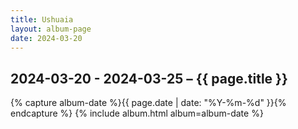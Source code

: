 ```yaml
---
title: Ushuaia
layout: album-page
date: 2024-03-20
---
```

## 2024-03-20 - 2024-03-25 – {{ page.title }}
{% capture album-date %}{{ page.date | date: "%Y-%m-%d" }}{% endcapture %}
{% include album.html album=album-date %}